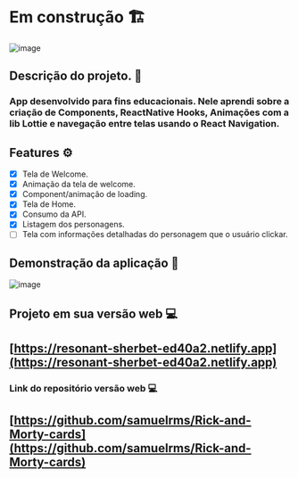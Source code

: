 # Em construção 🏗
![image](https://github.com/samuelrms/rick-and-morty-app/assets/92615688/ee44f07d-cd64-4d5a-a951-d2b45b168932)


## Descrição do projeto. 📝
### App desenvolvido para fins educacionais. Nele aprendi sobre a criação de Components, ReactNative Hooks, Animações com a lib Lottie e navegação entre telas usando o React Navigation.

## Features ⚙ 
- [x] Tela de Welcome.
- [x] Animação da tela de welcome.
- [x] Component/animação de loading.
- [x] Tela de Home.
- [x] Consumo da API.
- [x] Listagem dos personagens.
- [ ] Tela com informações detalhadas do personagem que o usuário clickar.

## Demonstração da aplicação 🤳

![image](https://raw.githubusercontent.com/samuelrms/rick-and-morty-app/main/demogif.gif)

## Projeto em sua versão web 💻

## [https://resonant-sherbet-ed40a2.netlify.app](https://resonant-sherbet-ed40a2.netlify.app)

### Link do repositório versão web 💻

## [https://github.com/samuelrms/Rick-and-Morty-cards](https://github.com/samuelrms/Rick-and-Morty-cards)

